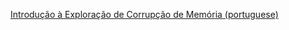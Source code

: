 [Introdução à Exploração de Corrupção de Memória (portuguese)](http://www.hacknroll.com/~maycon/RoadsecTW/)
